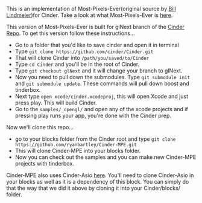 This is an implementation of Most-Pixels-Ever(original source by [Bill Lindmeier](https://github.com/wdlindmeier/Most-Pixels-Ever-Cinder))for Cinder. Take a look at what Most-Pixels-Ever is [here](https://github.com/shiffman/Most-Pixels-Ever-Processing).

This version of Most-Pixels-Ever is built for glNext branch of the [Cinder Repo](https://github.com/cinder/Cinder/tree/glNext). To get this version follow these instructions...

- Go to a folder that you'd like to save cinder and open it in terminal
- Type `git clone https://github.com/cinder/Cinder.git`
- That will clone Cinder into `/path/you/saved/to/Cinder`
- Type `cd Cinder` and you'll be in the root of Cinder.
- Type `git checkout glNext` and it will change your branch to glNext.
- Now you need to pull down the submodules. Type `git submodule init` and `git submodule update`. These commands will pull down boost and tinderbox.
- Next type `open xcode/cinder.xcodeproj`, this will open Xcode and just press play. This will build Cinder.
- Go to the `samples/_opengl/` and open any of the xcode projects and if pressing play runs your app, you're done with the Cinder prep.

Now we'll clone this repo...

- go to your blocks folder from the Cinder root and type `git clone https://github.com/ryanbartley/Cinder-MPE.git`
- This will clone Cinder-MPE into your blocks folder. 
- Now you can check out the samples and you can make new Cinder-MPE projects with tinderbox.

Cinder-MPE also uses Cinder-Asio [here](https://github.com/BanTheRewind/Cinder-Asio). You'll need to clone Cinder-Asio in your blocks as well as it is a dependency of this block. You can simply do that the way that we did it above by cloning it into your Cinder/blocks/ folder.
